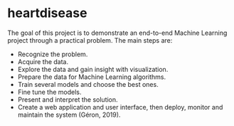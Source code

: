 # heartdisease
The goal of this project is to demonstrate an end-to-end Machine Learning project through a practical problem. The main steps are: 
*  Recognize the problem. 
*  Acquire the data. 
* Explore the data and gain insight with visualization. 
* Prepare the data for Machine Learning algorithms. 
* Train several models and choose the best ones. 
* Fine tune the models. 
* Present and interpret the solution. 
* Create a web application and user interface, then deploy, monitor and maintain the system (Géron, 2019).
